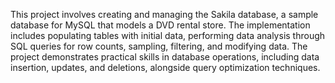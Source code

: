 This project involves creating and managing the Sakila database, a sample database for MySQL that models a DVD rental store. The implementation includes populating tables with initial data, performing data analysis through SQL queries for row counts, sampling, filtering, and modifying data. The project demonstrates practical skills in database operations, including data insertion, updates, and deletions, alongside query optimization techniques.
